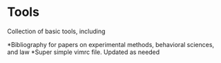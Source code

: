 # Tools

Collection of basic tools, including 

*Bibliography for papers on experimental methods, behavioral sciences, and law
*Super simple vimrc file. Updated as needed
